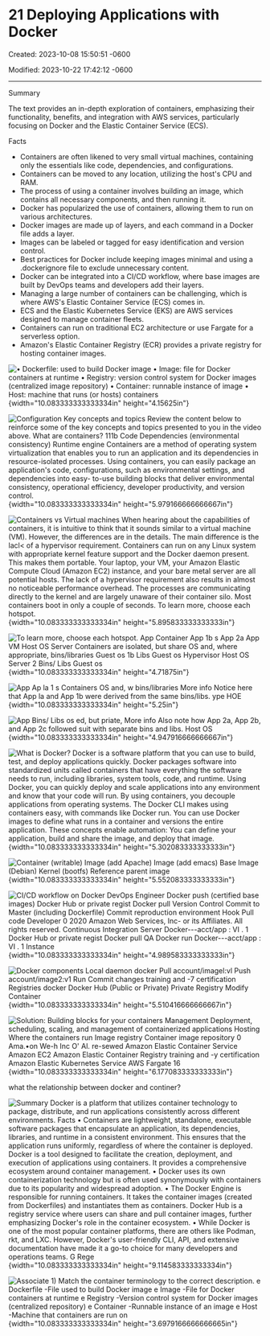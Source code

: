 # 21 Deploying Applications with Docker

Created: 2023-10-08 15:50:51 -0600

Modified: 2023-10-22 17:42:12 -0600

---

Summary

The text provides an in-depth exploration of containers, emphasizing their functionality, benefits, and integration with AWS services, particularly focusing on Docker and the Elastic Container Service (ECS).

Facts

- Containers are often likened to very small virtual machines, containing only the essentials like code, dependencies, and configurations.
- Containers can be moved to any location, utilizing the host's CPU and RAM.
- The process of using a container involves building an image, which contains all necessary components, and then running it.
- Docker has popularized the use of containers, allowing them to run on various architectures.
- Docker images are made up of layers, and each command in a Docker file adds a layer.
- Images can be labeled or tagged for easy identification and version control.
- Best practices for Docker include keeping images minimal and using a .dockerignore file to exclude unnecessary content.
- Docker can be integrated into a CI/CD workflow, where base images are built by DevOps teams and developers add their layers.
- Managing a large number of containers can be challenging, which is where AWS's Elastic Container Service (ECS) comes in.
- ECS and the Elastic Kubernetes Service (EKS) are AWS services designed to manage container fleets.
- Containers can run on traditional EC2 architecture or use Fargate for a serverless option.
- Amazon's Elastic Container Registry (ECR) provides a private registry for hosting container images.





![• Dockerfile: used to build Docker image • Image: file for Docker containers at runtime • Registry: version control system for Docker images (centralized image repository) • Container: runnable instance of image • Host: machine that runs (or hosts) containers ](../../../media/AWS-DevOps-Module-6-21-Deploying-Applications-with-Docker-image1.png){width="10.083333333333334in" height="4.15625in"}



![Configuration Key concepts and topics Review the content below to reinforce some of the key concepts and topics presented to you in the video above. What are containers? 111b Code Dependencies (environmental consistency) Runtime engine Containers are a method of operating system virtualization that enables you to run an application and its dependencies in resource-isolated processes. Using containers, you can easily package an application's code, configurations, such as environmental settings, and dependencies into easy- to-use building blocks that deliver environmental consistency, operational efficiency, developer productivity, and version control. ](../../../media/AWS-DevOps-Module-6-21-Deploying-Applications-with-Docker-image2.png){width="10.083333333333334in" height="5.979166666666667in"}



![Containers vs Virtual machines When hearing about the capabilities of containers, it is intuitive to think that it sounds similar to a virtual machine (VM). However, the differences are in the details. The main difference is the lacl< of a hypervisor requirement. Containers can run on any Linux system with appropriate kernel feature support and the Docker daemon present. This makes them portable. Your laptop, your VM, your Amazon Elastic Compute Cloud (Amazon EC2) instance, and your bare metal server are all potential hosts. The lack of a hypervisor requirement also results in almost no noticeable performance overhead. The processes are communicating directly to the kernel and are largely unaware of their container silo. Most containers boot in only a couple of seconds. To learn more, choose each hotspot. ](../../../media/AWS-DevOps-Module-6-21-Deploying-Applications-with-Docker-image3.png){width="10.083333333333334in" height="5.895833333333333in"}



![To learn more, choose each hotspot. App Container App 1b s App 2a App VM Host OS Server Containers are isolated, but share OS and, where appropriate, bins/libraries Guest os 1b Libs Guest os Hypervisor Host OS Server 2 Bins/ Libs Guest os ](../../../media/AWS-DevOps-Module-6-21-Deploying-Applications-with-Docker-image4.png){width="10.083333333333334in" height="4.71875in"}



![App Ap la 1 s Containers OS and, w bins/libraries More info Notice here that App la and App 1b were derived from the same bins/libs. ype HOE ](../../../media/AWS-DevOps-Module-6-21-Deploying-Applications-with-Docker-image5.png){width="10.083333333333334in" height="5.25in"}



![App Bins/ Libs os ed, but priate, More info Also note how App 2a, App 2b, and App 2c followed suit with separate bins and libs. Host OS ](../../../media/AWS-DevOps-Module-6-21-Deploying-Applications-with-Docker-image6.png){width="10.083333333333334in" height="4.947916666666667in"}



![What is Docker? Docker is a software platform that you can use to build, test, and deploy applications quickly. Docker packages software into standardized units called containers that have everything the software needs to run, including libraries, system tools, code, and runtime. Using Docker, you can quickly deploy and scale applications into any environment and know that your code will run. By using containers, you decouple applications from operating systems. The Docker CLI makes using containers easy, with commands like Docker run. You can use Docker images to define what runs in a container and versions the entire application. These concepts enable automation: You can define your application, build and share the image, and deploy that image. ](../../../media/AWS-DevOps-Module-6-21-Deploying-Applications-with-Docker-image7.png){width="10.083333333333334in" height="5.302083333333333in"}



![Container (writable) Image (add Apache) Image (add emacs) Base Image (Debian) Kernel (bootfs) Reference parent image ](../../../media/AWS-DevOps-Module-6-21-Deploying-Applications-with-Docker-image8.png){width="10.083333333333334in" height="5.552083333333333in"}



![CI/CD workflow on Docker DevOps Engineer Docker push (certified base images) Docker Hub or private regist Docker pull Version Control Commit to Master (including Dockerfile) Commit reproduction environment Hook Pull code Developer 0 2020 Amazon Web Services, Inc- or its Affiliates. All rights reserved. Continuous Integration Server Docker---acct/app : VI . 1 Docker Hub or private regist Docker pull QA Docker run Docker---acct/app : VI . 1 Instance ](../../../media/AWS-DevOps-Module-6-21-Deploying-Applications-with-Docker-image9.png){width="10.083333333333334in" height="4.989583333333333in"}









![Docker components Local daemon docker Pull account/imagel:vl Push account/image2:v1 Run Commit changes training and -7 certification Registries docker Docker Hub (Public or Private) Private Registry Modify Container ](../../../media/AWS-DevOps-Module-6-21-Deploying-Applications-with-Docker-image10.png){width="10.083333333333334in" height="5.510416666666667in"}



![Solution: Building blocks for your containers Management Deployment, scheduling, scaling, and management of containerized applications Hosting Where the containers run Image registry Container image repository 0 Ama.•on We-h Inc O' Al. re-sewed Amazon Elastic Container Service Amazon EC2 Amazon Elastic Container Registry training and -y certification Amazon Elastic Kubernetes Service AWS Fargate 16 ](../../../media/AWS-DevOps-Module-6-21-Deploying-Applications-with-Docker-image11.png){width="10.083333333333334in" height="6.177083333333333in"}







what the relationship between docker and continer?







![Summary Docker is a platform that utilizes container technology to package, distribute, and run applications consistently across different environments. Facts • Containers are lightweight, standalone, executable software packages that encapsulate an application, its dependencies, libraries, and runtime in a consistent environment. This ensures that the application runs uniformly, regardless of where the container is deployed. Docker is a tool designed to facilitate the creation, deployment, and execution of applications using containers. It provides a comprehensive ecosystem around container management. • Docker uses its own containerization technology but is often used synonymously with containers due to its popularity and widespread adoption. • The Docker Engine is responsible for running containers. It takes the container images (created from Dockerfiles) and instantiates them as containers. Docker Hub is a registry service where users can share and pull container images, further emphasizing Docker's role in the container ecosystem. • While Docker is one of the most popular container platforms, there are others like Podman, rkt, and LXC. However, Docker's user-friendly CLI, API, and extensive documentation have made it a go-to choice for many developers and operations teams. G Rege ](../../../media/AWS-DevOps-Module-6-21-Deploying-Applications-with-Docker-image12.png){width="10.083333333333334in" height="9.114583333333334in"}



![Associate 1) Match the container terminology to the correct description. e Dockerfile -File used to build Docker image e Image -File for Docker containers at runtime e Registry -Version control system for Docker images (centralized repository) e Container -Runnable instance of an image e Host -Machine that containers are run on ](../../../media/AWS-DevOps-Module-6-21-Deploying-Applications-with-Docker-image13.png){width="10.083333333333334in" height="3.6979166666666665in"}















